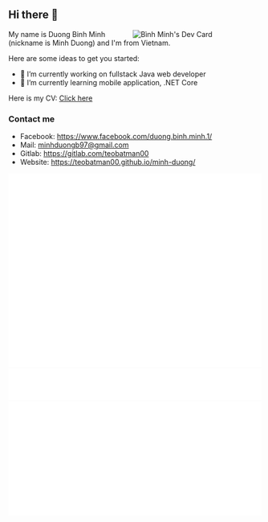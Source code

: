 ## Hi there 👋

<a href="https://app.daily.dev/minhduongb97" target="_blank">
  <img src="https://api.daily.dev/devcards/6f228cd3352c4095b7647e0dbd4073e0.png?r=4zm" width="256" align="right" alt="Bình Minh's Dev Card"/>
</a>

My name is Duong Binh Minh (nickname is Minh Duong) and I'm from Vietnam.

Here are some ideas to get you started:

- 🔭 I’m currently working on fullstack Java web developer
- 🌱 I’m currently learning mobile application, .NET Core

Here is my CV: [Click here](https://teobatman00.github.io/teobatman00/)

### Contact me
* Facebook: https://www.facebook.com/duong.binh.minh.1/
* Mail: minhduongb97@gmail.com
* Gitlab: https://gitlab.com/teobatman00
* Website: https://teobatman00.github.io/minh-duong/

![Stats](/metrics.classic.svg)
![Notable](/metrics.plugin.notable.indepth.svg)
![Achievements](/metrics.plugin.achievements.compact.svg)

